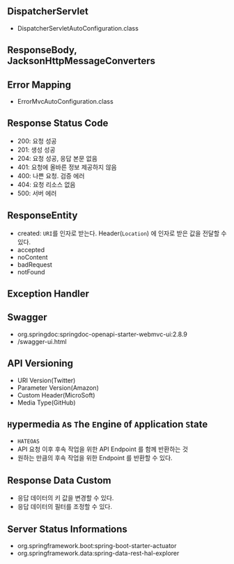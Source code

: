 ## DispatcherServlet

- DispatcherServletAutoConfiguration.class

## ResponseBody, JacksonHttpMessageConverters

## Error Mapping

- ErrorMvcAutoConfiguration.class

## Response Status Code

- 200: 요청 성공
- 201: 생성 성공
- 204: 요청 성공, 응답 본문 없음
- 401: 요청에 올바른 정보 제공하지 않음
- 400: 나쁜 요청. 검증 에러
- 404: 요청 리소스 없음
- 500: 서버 에러

## ResponseEntity

- created: `URI`를 인자로 받는다. Header(`Location`) 에 인자로 받은 값을 전달할 수 있다.
- accepted
- noContent
- badRequest
- notFound

## Exception Handler

## Swagger

- org.springdoc:springdoc-openapi-starter-webmvc-ui:2.8.9
- /swagger-ui.html

## API Versioning

- URI Version(Twitter)
- Parameter Version(Amazon)
- Custom Header(MicroSoft)
- Media Type(GitHub)

## `H`ypermedia `A`s `T`he `E`ngine `O`f `A`pplication `S`tate

- `HATEOAS`
- API 요청 이후 후속 작업을 위한 API Endpoint 를 함께 반환하는 것
- 원하는 만큼의 후속 작업을 위한 Endpoint 를 반환할 수 있다.

## Response Data Custom

- 응답 데이터의 키 값을 변경할 수 있다.
- 응답 데이터의 필터를 조정할 수 있다.

## Server Status Informations

- org.springframework.boot:spring-boot-starter-actuator
- org.springframework.data:spring-data-rest-hal-explorer